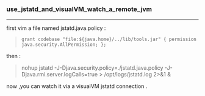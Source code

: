 ###     use_jstatd_and_visualVM_watch_a_remote_jvm
-----------

first vim a file named jstatd.java.policy :
>   `grant codebase "file:${java.home}/../lib/tools.jar" {
      permission java.security.AllPermission;
     };`

then :
>   nohup jstatd -J-Djava.security.policy=./jstatd.java.policy -J-Djava.rmi.server.logCalls=true > /opt/logs/jstatd.log 2>&1 &

now ,you can watch it via a visualVM jstatd connection .
